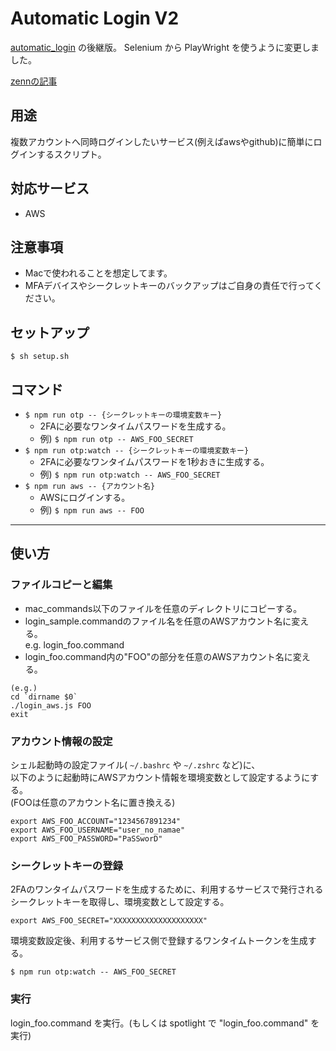 # Automatic Login V2

[automatic_login](https://github.com/ogreverse/automatic_login) の後継版。
Selenium から PlayWright を使うように変更しました。

[zennの記事](https://zenn.dev/ogreverse/articles/73697932efd128)

## 用途

複数アカウントへ同時ログインしたいサービス(例えばawsやgithub)に簡単にログインするスクリプト。

## 対応サービス

- AWS

## 注意事項

- Macで使われることを想定してます。
- MFAデバイスやシークレットキーのバックアップはご自身の責任で行ってください。

## セットアップ

```
$ sh setup.sh
```

## コマンド

- `$ npm run otp -- {シークレットキーの環境変数キー}`
  - 2FAに必要なワンタイムパスワードを生成する。
  - 例) `$ npm run otp -- AWS_FOO_SECRET`
- `$ npm run otp:watch -- {シークレットキーの環境変数キー}`
  - 2FAに必要なワンタイムパスワードを1秒おきに生成する。
  - 例) `$ npm run otp:watch -- AWS_FOO_SECRET`
- `$ npm run aws -- {アカウント名}`
  - AWSにログインする。
  - 例) `$ npm run aws -- FOO`

---

## 使い方

### ファイルコピーと編集

- mac_commands以下のファイルを任意のディレクトリにコピーする。
- login_sample.commandのファイル名を任意のAWSアカウント名に変える。<br>
  e.g. login_foo.command
- login_foo.command内の"FOO"の部分を任意のAWSアカウント名に変える。<br>

```
(e.g.)
cd `dirname $0`
./login_aws.js FOO
exit
```

### アカウント情報の設定

シェル起動時の設定ファイル( `~/.bashrc` や `~/.zshrc` など)に、<br>
以下のように起動時にAWSアカウント情報を環境変数として設定するようにする。<br>
(FOOは任意のアカウント名に置き換える)

```
export AWS_FOO_ACCOUNT="1234567891234"
export AWS_FOO_USERNAME="user_no_namae"
export AWS_FOO_PASSWORD="PaSSworD"
```

### シークレットキーの登録

2FAのワンタイムパスワードを生成するために、利用するサービスで発行されるシークレットキーを取得し、環境変数として設定する。

```
export AWS_FOO_SECRET="XXXXXXXXXXXXXXXXXXXX"
```

環境変数設定後、利用するサービス側で登録するワンタイムトークンを生成する。

`$ npm run otp:watch -- AWS_FOO_SECRET`

### 実行

login_foo.command を実行。(もしくは spotlight で "login_foo.command" を実行)
